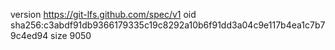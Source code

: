 version https://git-lfs.github.com/spec/v1
oid sha256:c3abdf91db9366179335c19c8292a10b6f91dd3a04c9e117b4ea1c7b79c4ed94
size 9050
